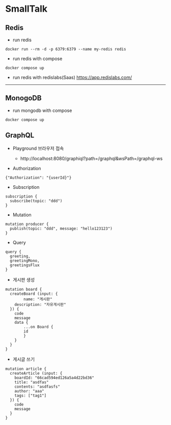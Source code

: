 # SmallTalk


## Redis
- run redis 
```
docker run --rm -d -p 6379:6379 --name my-redis redis
```

- run redis with compose 
```
docker compose up
```

- run redis with redislabs(Saas)
https://app.redislabs.com/

---

## MonogoDB

- run mongodb with compose

```
docker compose up
```



## GraphQL

- Playground 브라우저 접속
  - http://localhost:8080/graphiql?path=/graphql&wsPath=/graphql-ws


- Authorization 

```
{"Authorization": "{userId}"}
```

- Subscription
```
subscription {
  subscribe(topic: "ddd")
}
```

- Mutation
```
mutation producer {
  publish(topic: "ddd", message: "hello123123")
}
```

- Query
```
query {
  greeting,
  greetingMono,
  greetingsFlux
}
```
- 게시판 생성

```
mutation board {
  createBoard (input: {
		name: "게시판"
    description: "자유게시판"
  }) {
    code
    message
    data {
    	...on Board {
      	id
    	}  
    }
  }
}
```

- 게시글 쓰기

```
mutation article {
  createArticle (input: {
    boardId: "66cad594ed126a5a4d22bd36"
    title: "asdfas"
    contents: "asdfasfs"
    author: "aaa"
    tags: ["tag1"]
  }) {
    code
    message
  }
}
```
